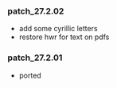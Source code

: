 ### patch_27.2.02
- add some cyrillic letters
- restore hwr for text on pdfs
### patch_27.2.01
- ported 
